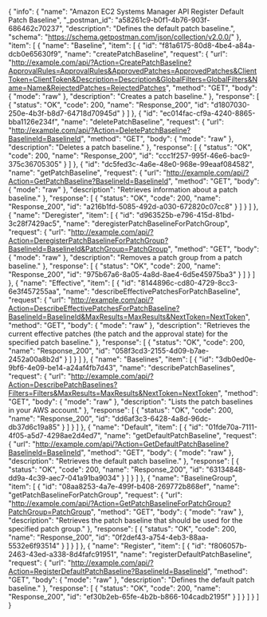{
  "info": {
    "name": "Amazon EC2 Systems Manager API Register Default Patch Baseline",
    "_postman_id": "a58261c9-b0f1-4b76-903f-686462c70237",
    "description": "Defines the default patch baseline.",
    "schema": "https://schema.getpostman.com/json/collection/v2.0.0/"
  },
  "item": [
    {
      "name": "Baseline",
      "item": [
        {
          "id": "f81a6175-80d8-4be4-a84a-dcb0e65630f9",
          "name": "createPatchBaseline",
          "request": {
            "url": "http://example.com/api/?Action=CreatePatchBaseline?ApprovalRules=ApprovalRules&ApprovedPatches=ApprovedPatches&ClientToken=ClientToken&Description=Description&GlobalFilters=GlobalFilters&Name=Name&RejectedPatches=RejectedPatches",
            "method": "GET",
            "body": {
              "mode": "raw"
            },
            "description": "Creates a patch baseline."
          },
          "response": [
            {
              "status": "OK",
              "code": 200,
              "name": "Response_200",
              "id": "d1807030-250e-4b3f-b8d7-64718d70945d"
            }
          ]
        },
        {
          "id": "ec014fac-cf9a-4240-8865-bba1126e234f",
          "name": "deletePatchBaseline",
          "request": {
            "url": "http://example.com/api/?Action=DeletePatchBaseline?BaselineId=BaselineId",
            "method": "GET",
            "body": {
              "mode": "raw"
            },
            "description": "Deletes a patch baseline."
          },
          "response": [
            {
              "status": "OK",
              "code": 200,
              "name": "Response_200",
              "id": "ccc1f257-995f-46e6-bac9-375c36705305"
            }
          ]
        },
        {
          "id": "dc5fed3c-4a6e-48e0-968e-99eaaf084582",
          "name": "getPatchBaseline",
          "request": {
            "url": "http://example.com/api/?Action=GetPatchBaseline?BaselineId=BaselineId",
            "method": "GET",
            "body": {
              "mode": "raw"
            },
            "description": "Retrieves information about a patch baseline."
          },
          "response": [
            {
              "status": "OK",
              "code": 200,
              "name": "Response_200",
              "id": "a216b1fd-5085-492d-a030-672820c07cc8"
            }
          ]
        }
      ]
    },
    {
      "name": "Deregister",
      "item": [
        {
          "id": "d963525b-e796-415d-81bd-3c28f7429ac5",
          "name": "deregisterPatchBaselineForPatchGroup",
          "request": {
            "url": "http://example.com/api/?Action=DeregisterPatchBaselineForPatchGroup?BaselineId=BaselineId&PatchGroup=PatchGroup",
            "method": "GET",
            "body": {
              "mode": "raw"
            },
            "description": "Removes a patch group from a patch baseline."
          },
          "response": [
            {
              "status": "OK",
              "code": 200,
              "name": "Response_200",
              "id": "975b67a6-8a05-4a8d-8ae4-6d5e45975ba3"
            }
          ]
        }
      ]
    },
    {
      "name": "Effective",
      "item": [
        {
          "id": "8144896c-cd80-4729-8cc3-6e3f457255aa",
          "name": "describeEffectivePatchesForPatchBaseline",
          "request": {
            "url": "http://example.com/api/?Action=DescribeEffectivePatchesForPatchBaseline?BaselineId=BaselineId&MaxResults=MaxResults&NextToken=NextToken",
            "method": "GET",
            "body": {
              "mode": "raw"
            },
            "description": "Retrieves the current effective patches (the patch and the approval state) for the specified patch baseline."
          },
          "response": [
            {
              "status": "OK",
              "code": 200,
              "name": "Response_200",
              "id": "058f3cd3-2155-4d09-b7ae-2452a00a8b2d"
            }
          ]
        }
      ]
    },
    {
      "name": "Baselines",
      "item": [
        {
          "id": "3db0ed0e-9bf6-4e09-be14-a24af4fb7d43",
          "name": "describePatchBaselines",
          "request": {
            "url": "http://example.com/api/?Action=DescribePatchBaselines?Filters=Filters&MaxResults=MaxResults&NextToken=NextToken",
            "method": "GET",
            "body": {
              "mode": "raw"
            },
            "description": "Lists the patch baselines in your AWS account."
          },
          "response": [
            {
              "status": "OK",
              "code": 200,
              "name": "Response_200",
              "id": "dd6af3c3-6428-4a8d-96dc-db37d6c19a85"
            }
          ]
        }
      ]
    },
    {
      "name": "Default",
      "item": [
        {
          "id": "01fde70a-7111-4f05-a5d7-4298ae2d4ed7",
          "name": "getDefaultPatchBaseline",
          "request": {
            "url": "http://example.com/api/?Action=GetDefaultPatchBaseline?BaselineId=BaselineId",
            "method": "GET",
            "body": {
              "mode": "raw"
            },
            "description": "Retrieves the default patch baseline."
          },
          "response": [
            {
              "status": "OK",
              "code": 200,
              "name": "Response_200",
              "id": "63134848-dd9a-4c39-aec7-041a91ba9034"
            }
          ]
        }
      ]
    },
    {
      "name": "BaselineGroup",
      "item": [
        {
          "id": "08aa8253-4a7e-499f-b408-269772b868ef",
          "name": "getPatchBaselineForPatchGroup",
          "request": {
            "url": "http://example.com/api/?Action=GetPatchBaselineForPatchGroup?PatchGroup=PatchGroup",
            "method": "GET",
            "body": {
              "mode": "raw"
            },
            "description": "Retrieves the patch baseline that should be used for the specified patch group."
          },
          "response": [
            {
              "status": "OK",
              "code": 200,
              "name": "Response_200",
              "id": "0f2def43-a754-4eb3-88aa-5532e6f93514"
            }
          ]
        }
      ]
    },
    {
      "name": "Register",
      "item": [
        {
          "id": "f806057b-2463-43ed-a338-8d4fafc91951",
          "name": "registerDefaultPatchBaseline",
          "request": {
            "url": "http://example.com/api/?Action=RegisterDefaultPatchBaseline?BaselineId=BaselineId",
            "method": "GET",
            "body": {
              "mode": "raw"
            },
            "description": "Defines the default patch baseline."
          },
          "response": [
            {
              "status": "OK",
              "code": 200,
              "name": "Response_200",
              "id": "ef30b2eb-65fe-4b2b-b866-104cadb2195f"
            }
          ]
        }
      ]
    }
  ]
}